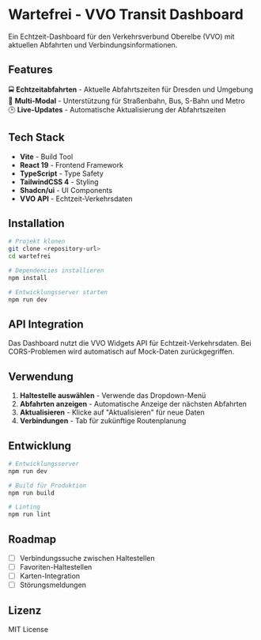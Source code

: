 # Wartefrei - VVO Transit Dashboard

Ein Echtzeit-Dashboard für den Verkehrsverbund Oberelbe (VVO) mit aktuellen Abfahrten und Verbindungsinformationen.

## Features

🚍 **Echtzeitabfahrten** - Aktuelle Abfahrtszeiten für Dresden und Umgebung  
🚋 **Multi-Modal** - Unterstützung für Straßenbahn, Bus, S-Bahn und Metro  
🕒 **Live-Updates** - Automatische Aktualisierung der Abfahrtszeiten  

## Tech Stack

- **Vite** - Build Tool
- **React 19** - Frontend Framework  
- **TypeScript** - Type Safety
- **TailwindCSS 4** - Styling
- **Shadcn/ui** - UI Components
- **VVO API** - Echtzeit-Verkehrsdaten

## Installation

```bash
# Projekt klonen
git clone <repository-url>
cd wartefrei

# Dependencies installieren
npm install

# Entwicklungsserver starten
npm run dev
```

## API Integration

Das Dashboard nutzt die VVO Widgets API für Echtzeit-Verkehrsdaten. Bei CORS-Problemen wird automatisch auf Mock-Daten zurückgegriffen.

## Verwendung

1. **Haltestelle auswählen** - Verwende das Dropdown-Menü
2. **Abfahrten anzeigen** - Automatische Anzeige der nächsten Abfahrten
3. **Aktualisieren** - Klicke auf "Aktualisieren" für neue Daten
4. **Verbindungen** - Tab für zukünftige Routenplanung

## Entwicklung

```bash
# Entwicklungsserver
npm run dev

# Build für Produktion
npm run build

# Linting
npm run lint
```

## Roadmap

- [ ] Verbindungssuche zwischen Haltestellen
- [ ] Favoriten-Haltestellen
- [ ] Karten-Integration
- [ ] Störungsmeldungen

## Lizenz

MIT License

